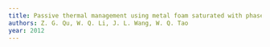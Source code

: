 ```yaml
---
title: Passive thermal management using metal foam saturated with phase change material in a heat sink
authors: Z. G. Qu, W. Q. Li, J. L. Wang, W. Q. Tao
year: 2012
---
```


